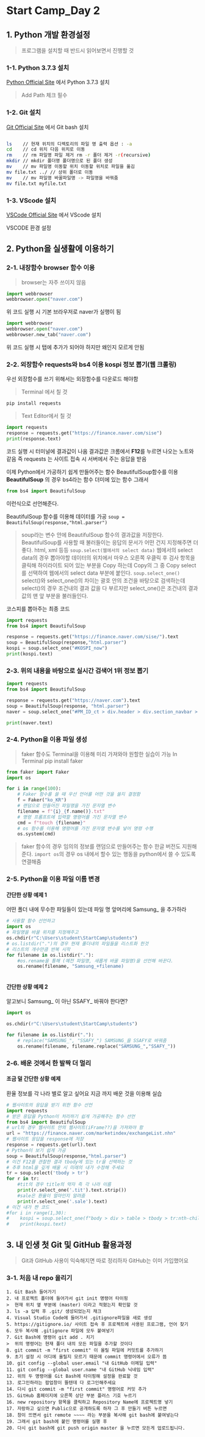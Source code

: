 # Start Camp_Day 2

## 1. Python 개발 환경설정
> 프로그램을 설치할 때 반드시 읽어보면서 진행할 것
### 1-1. Python 3.7.3 설치

[Python Official Site](http://python.org ) 에서 Python 3.7.3 설치
> Add Path 체크 필수

### 1-2. Git 설치

[Git Official Site](https://gitforwindows.org/) 에서 Git bash 설치

```bash

ls    // 현재 위치의 디렉토리의 파일 명 출력 옵션 : -a
cd    // cd 위치 다음 위치로 이동 
rm 	  // rm 파일명 파일 제거 rm -r 폴더 제거 -r(recursive)
mkdir // mkdir 폴더명 폴더명으로 된 폴더 생성
mv	  // mv 파일명 이동할 위치 이동할 위치로 파일을 옮김
mv file.txt ../ // 상위 폴더로 이동
mv    // mv 파일명 바꿀파일명 -> 파일명을 바꿔줌
mv file.txt myfile.txt

```

### 1-3. VScode 설치

[VSCode Official Site](https://code.visualstudio.com/) 에서 VScode 설치

VSCODE 환경 설정

## 2. Python을 실생활에 이용하기

### 2-1. 내장함수 browser 함수 이용
> browser는 자주 쓰이지 않음
```python
import webbrowser
webbrowser.open("naver.com")
```
위 코드 실행 시 기본 브라우저로 naver가 실행이 됨
```python
import webbrowser
webbrowser.open("naver.com")
webbrowser.new_tab("naver.com")
```
위 코드 실행 시 탭에 추가가 되어야 하지만 왜인지 모르게 안됨

### 2-2. 외장함수 requests와 bs4 이용 kospi 정보 뽑기(웹 크롤링)
우선 외장함수를 쓰기 위해서는 외장함수를 다운로드 해야함
> Terminal 에서 칠 것
```bash
pip install requests
```
> Text Editor에서 칠 것
```python
import requests
response = requests.get("https://finance.naver.com/sise")
print(response.text)
```
코드 실행 시 터미널에 결과값이 나옴
결과값은 크롬에서 **F12**를 누르면 나오는 노트와 같음
즉 requests 는 사이트 접속 시 서버에서 주는 응답을 받음

이제 Python에서 가공하기 쉽게 만들어주는 함수 BeautifulSoup함수를 이용
**BeautifulSoup** 의 경우 bs4라는 함수 더미에 있는 함수
그래서 

```python
from bs4 import BeautifulSoup
```
이런식으로 선언해준다.

BeautifulSoup 함수를 이용해 데이터를 가공
`soup = BeautifulSoup(response,"html.parser")`
> soup라는 변수 안에 BeautifulSoup 함수의 결과값을 저장한다.
> BeautifulSoup를 사용할 때 불러들이는 응답의 문서가 어떤 건지 지정해주면 더 좋다.
> html, xml 등등
`soup.select(웹에서의 select data)`
> 웹에서의 select data의 경우 뽑아야할 데이터의 위치에서 마우스 오른쪽 우클릭 후
> 검사 항목을 클릭해 하이라이트 되어 있는 부분을 Copy 하는데
> Copy의 그 중 Copy select를 선택하여 웹에서의 select data 부분에 붙인다.
`soup.select_one()`
> select()와 select_one()의 차이는 괄호 안의 조건을 바탕으로 검색하는데
> select()의 경우 조건내의 결과 값을 다 부르지만 select_one()은 조건내의 결과 값의 맨 앞 부분을
> 불러들인다.

코스피를 뽑아주는 최종 코드
``` python
import requests
from bs4 import BeautifulSoup

response = requests.get("https://finance.naver.com/sise/").text
soup = BeautifulSoup(response,"html.parser")
kospi = soup.select_one("#KOSPI_now")
print(kospi.text)
```

### 2-3. 위의 내용을 바탕으로 실시간 검색어 1위 정보 뽑기
```python
import requests
from bs4 import BeautifulSoup

response = requests.get("https://naver.com").text
soup = BeautifulSoup(response, "html.parser")
naver = soup.select_one("#PM_ID_ct > div.header > div.section_navbar > div.area_hotkeyword.PM_CL_realtimeKeyword_base > div.ah_list.PM_CL_realtimeKeyword_list_base > ul:nth-child(5) > li:nth-child(1) > a.ah_a > span.ah_k")

print(naver.text)
```
### 2-4. Python을 이용 파일 생성
> faker 함수도 Terminal을 이용해 미리 가져와야 원할한 실습이 가능
> In Terminal
> pip install faker
```python
from faker import Faker
import os

for i in range(100):
	# Faker 함수를 쓸 때 우선 언어를 어떤 것을 쓸지 결정함
    f = Faker("ko_KR")
    # 랜덤으로 만들어진 파일명을 가진 문자열 변수
    filename = f"{i}_{f.name()}.txt"
    # 명령 프롬프트에 입력할 명령어를 가진 문자열 변수
    cmd = f"touch {filename}"
	# os 함수를 이용해 명령어를 가진 문자열 변수를 넣어 명령 수행
    os.system(cmd)
```
> faker 함수의 경우 임의의 정보를 랜덤으로 만들어주는 함수
> 한글 버전도 지원해준다.
> `import os`의 경우 os 내에서 할수 있는 행동을 python에서 쓸 수 있도록 연결해줌


### 2-5. Python을 이용 파일 이름 변경
#### 간단한 상황 예제 1
어떤 폴더 내에 무수한 파일들이 있는데 파일 명 앞머리에 Samsung_ 을 추가하라
```python
# 사용할 함수 선언하고
import os
# 파일명을 바꿀 위치를 지정해주고
os.chdir(r"C:\Users\student\StartCamp\students")
# os.listdir(".")의 경우 현재 폴더내의 파일들을 리스트화 한것
# 리스트의 개수만큼 반복 시작
for filename in os.listdir("."):
	#os.rename을 통해 (예전 파일명, 새롭게 바꿀 파일명)을 선언해 바꾼다.
    os.rename(filename, "Samsung_+filename)
    
```
#### 간단한 상황 예제 2
알고보니 Samsung_ 이 아닌 SSAFY_ 바꿔야 한다면?
```python
import os

os.chdir(r"C:\Users\student\StartCamp\students")

for filename in os.listdir("."):
	# replace("SAMSUNG_", "SSAFY_") SAMSUNG_을 SSAFY로 바꿔줌
    os.rename(filename, filename.replace("SAMSUNG_","SSAFY_"))
```

### 2-6. 배운 것에서 한 발짝 더 멀리 
#### 조금 덜 간단한 상황 예제
환율 정보를 각 나라 별로 알고 싶어요 지금 까지 배운 것을 이용해 실습

```python
# 웹사이트의 응답을 받기 위한 함수 선언
import requests
# 받은 응답을 Python이 처리하기 쉽게 가공해주는 함수 선언
from bs4 import BeautifulSoup
# url의 경우 웹사이트 안의 웹사이트(iFrame??)을 가져와야 함
url = "https://finance.naver.com/marketindex/exchangeList.nhn"
# 웹사이트 응답을 response에 저장
response = requests.get(url).text
# Python이 보기 쉽게 가공
soup = BeautifulSoup(response,"html.parser")
# 이건 F12를 관찰한 결과 tbody에 있는 tr을 선택하는 것
# 추후 html을 깊게 배울 시 미래의 내가 수정해 주세요
tr = soup.select('tbody > tr')
for r in tr:
	#tit의 경우 title의 약자 즉 각 나라 이름
    print(r.select_one('.tit').text.strip())
    #sale은 환율이 얼마인지 알려줌
    print(r.select_one('.sale').text)
# 이건 내가 짠 코드
#for i in range(1,30):
#    kospi = soup.select_one(f"body > div > table > tbody > tr:nth-child({i}) > td.sale")
#    print(kospi.text)

```

## 3. 내 인생 첫 Git 및 GitHub 활용과정
> Git과 GitHub 사용이 익숙해지면 따로 정리하자
> GitHub는 이미 가입했어요

### 3-1. 처음 내 repo 올리기
	1. Git Bash 들어가기
	2. 내 프로젝트 폴더에 들어가서 git init 명령어 타이핑
	>  현재 위치 옆 부분에 (master) 이라고 적혔는지 확인할 것
	3. ls -a 입력 후 .git/ 생성되었는지 채크
	4. Visual Studio Code에 들어가서 .gitignore파일을 새로 생성
	5. https://gitignore.io/ 사이트 접속 후 프로젝트에 사용된 프로그램, 언어 찾기
	6. 모두 복사해 .gitignore 파일에 모두 붙여넣기
	7. Git Bash에 명령어 git add . 치기
	>  위의 명령어는 현재 폴더 내의 모든 파일을 추가할 것이다
	8. git commit -m "first commit" 이 올릴 파일에 커밋트를 추가하기
	9. 초기 설정 시 어디에 올릴지 모르기 때문에 commit 명령어에서 오류가 뜸
	10. git config --global user.email "내 GitHub 이메일 입력"
	11. git config --global user.name "내 GitHub 닉네임 입력"
	12. 위의 두 명령어를 Git Bash에 타이핑해 설정을 완료할 것
	13. 로그인하라는 팝업창이 뜰텐데 다 로그인해주세요
	14. 다시 git commit -m "first commit" 명령어로 커밋 추가
	15. GitHub 홈페이지에 오른쪽 상단 부분 플러스 기호 누르기
	16. new repository 항목을 클릭하고 Repository Name에 프로젝트명 넣기
	17. 자랑하고 싶으면 Public으로 공개하도록 하자 그 후 만들기 버튼 누르면
	18. 창이 뜨면서 git remote ~~~~ 라는 부분을 복사해 git bash에 붙여넣는다
	19. 그래서 git bash에 붙인 명령어를 실행 후
	20. 다시 git bash에 git push origin master 을 누르면 모든게 업로드됩니다.
